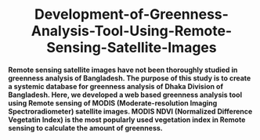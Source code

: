 # <div align=center> Development-of-Greenness-Analysis-Tool-Using-Remote-Sensing-Satellite-Images </div>
#### Remote sensing satellite images have not been thoroughly studied in greenness analysis of Bangladesh. The purpose of this study is to create a systemic database for greenness analysis of Dhaka Division of Bangladesh. Here, we developed a web based greenness analysis tool using Remote sensing of MODIS (Moderate-resolution Imaging Spectroradiometer) satellite images. MODIS NDVI (Normalized Difference Vegetatin Index) is the most popularly used vegetation index in Remote sensing to calculate the amount of greenness.
